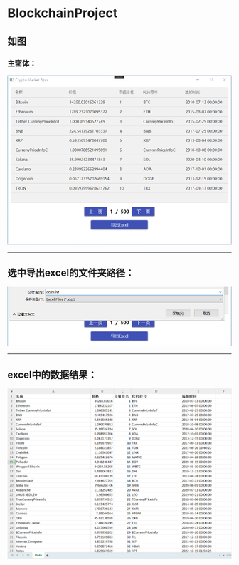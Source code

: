 # BlockchainProject

## 如图
### 主窗体：
![image](https://raw.githubusercontent.com/WuLex/UsefulPicture/main/wpftools/infoapp/mainwindow.png)

---------------------

## 选中导出excel的文件夹路径：
![image](https://raw.githubusercontent.com/WuLex/UsefulPicture/main/wpftools/infoapp/export.png)

---------------------

## excel中的数据结果：
![image](https://raw.githubusercontent.com/WuLex/UsefulPicture/main/wpftools/infoapp/listdata.png)
